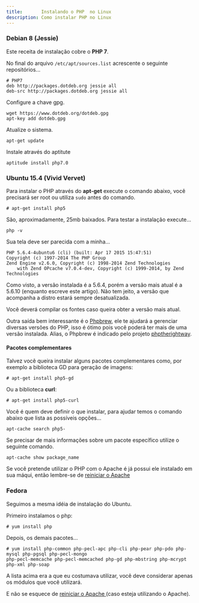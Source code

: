 ```yaml
---
title:       Instalando o PHP  no Linux
description: Como instalar PHP no Linux
---
```



### Debian 8 (Jessie)

Este receita de instalação cobre o __PHP 7__.

No final do arquivo `/etc/apt/sources.list` acrescente o seguinte repositórios...

    # PHP7
    deb http://packages.dotdeb.org jessie all
    deb-src http://packages.dotdeb.org jessie all

Configure a chave gpg.

    wget https://www.dotdeb.org/dotdeb.gpg
    apt-key add dotdeb.gpg

Atualize o sistema.

    apt-get update

Instale através do aptitute

    aptitude install php7.0



### Ubuntu 15.4 (Vivid Vervet)

Para instalar o PHP através do __apt-get__ execute o comando abaixo, você precisará ser root ou utiliza `sudo` antes do 
comando.
    
    # apt-get install php5

São, aproximadamente, 25mb baixados. Para testar a instalação execute...

    php -v

Sua tela deve ser parecida com a minha...

    PHP 5.6.4-4ubuntu6 (cli) (built: Apr 17 2015 15:47:51) 
    Copyright (c) 1997-2014 The PHP Group
    Zend Engine v2.6.0, Copyright (c) 1998-2014 Zend Technologies
        with Zend OPcache v7.0.4-dev, Copyright (c) 1999-2014, by Zend Technologies


Como visto, a versão instalada é a 5.6.4, porém a versão mais atual é a 5.6.10 (enquanto escreve este artigo). Não tem
jeito, a versão que acompanha a distro estará sempre desatualizada.

Você deverá compilar os fontes caso queira obter a versão mais atual.

Outra saída bem interessante é o [Phpbrew](http://phpbrew.github.io/phpbrew/), ele te ajudará a gerenciar diversas
versões do PHP, isso é ótimo pois você poderá ter mais de uma versão instalada. Alias, o Phpbrew é indicado pelo projeto
[phptherightway](http://br.phptherightway.com/#instalacao_no_mac).



#### Pacotes complementares

Talvez você queira instalar alguns pacotes complementares como, por exemplo a biblioteca GD para geração de imagens:

    # apt-get install php5-gd

Ou a biblioteca __curl__:

    # apt-get install php5-curl


Você é quem deve definir o que instalar, para ajudar temos o comando abaixo que lista as possíveis opções...

    apt-cache search php5-

Se precisar de mais informações sobre um pacote específico utilize o seguinte comando. 

    apt-cache show package_name
    
Se você pretende utilizar o PHP com o Apache é já possui ele instalado em sua máqui, então lembre-se de 
[reiniciar o Apache](/linux/reiniciar-servidor-apache)




### Fedora


Seguimos a mesma idéia de instalação do Ubuntu.

Primeiro instalamos o php:
    
    # yum install php

Depois, os demais pacotes...

    # yum install php-common php-pecl-apc php-cli php-pear php-pdo php-mysql php-pgsql php-pecl-mongo
	php-pecl-memcache php-pecl-memcached php-gd php-mbstring php-mcrypt php-xml php-soap


A lista acima era a que eu costumava utilizar, você deve considerar apenas os módulos que você utilizará.

E não se esquece de [reiniciar o Apache ](/linux/reiniciar-servidor-apache) (caso esteja utilizando o Apache).
